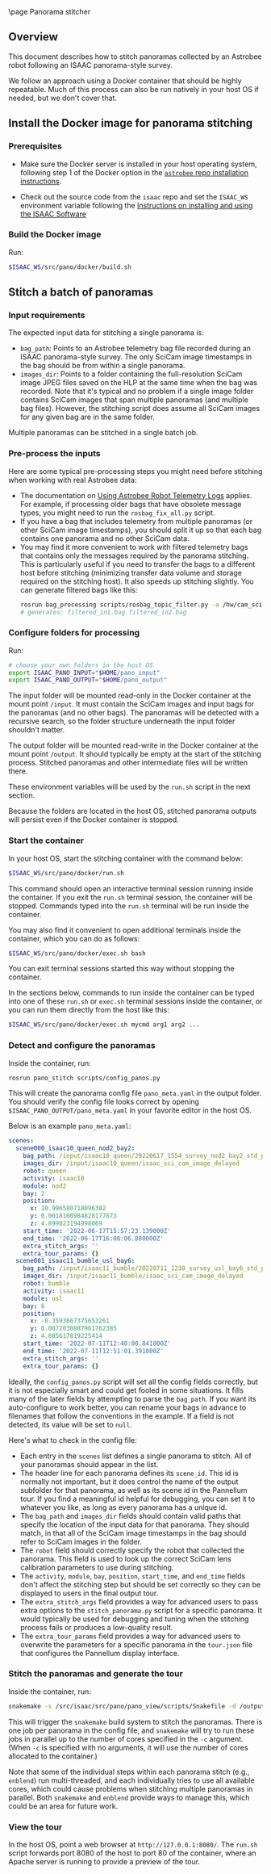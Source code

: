 \page Panorama stitcher

## Overview

This document describes how to stitch panoramas collected by an Astrobee robot following an ISAAC panorama-style survey.

We follow an approach using a Docker container that should be highly repeatable. Much of this process can also be run natively in your host OS if needed, but we don't cover that.

## Install the Docker image for panorama stitching

### Prerequisites

- Make sure the Docker server is installed in your host operating system, following step 1 of the Docker option in the [`astrobee` repo installation instructions](https://github.com/nasa/astrobee/blob/develop/INSTALL.md).

- Check out the source code from the `isaac` repo and set the `ISAAC_WS` environment variable following the [Instructions on installing and using the ISAAC Software](https://nasa.github.io/isaac/html/md_INSTALL.html)

### Build the Docker image

Run:
```bash
$ISAAC_WS/src/pano/docker/build.sh
```

## Stitch a batch of panoramas

### Input requirements

The expected input data for stitching a single panorama is:
- `bag_path`: Points to an Astrobee telemetry bag file recorded during an ISAAC panorama-style survey. The only SciCam image timestamps in the bag should be from within a single panorama.
- `images_dir`: Points to a folder containing the full-resolution SciCam image JPEG files saved on the HLP at the same time when the bag was recorded. Note that it's typical and no problem if a single image folder contains SciCam images that span multiple panoramas (and multiple bag files). However, the stitching script does assume all SciCam images for any given bag are in the same folder.

Multiple panoramas can be stitched in a single batch job.

### Pre-process the inputs

Here are some typical pre-processing steps you might need before stitching when working with real Astrobee data:

- The documentation on [Using Astrobee Robot Telemetry Logs](https://nasa.github.io/astrobee/html/using_telemetry.html) applies. For example, if processing older bags that have obsolete message types, you might need to run the `rosbag_fix_all.py` script.
- If you have a bag that includes telemetry from multiple panoramas (or other SciCam image timestamps), you should split it up so that each bag contains one panorama and no other SciCam data.
- You may find it more convenient to work with filtered telemetry bags that contains only the messages required by the panorama stitching. This is particularly useful if you need to transfer the bags to a different host before stitching (minimizing transfer data volume and storage required on the stitching host). It also speeds up stitching slightly. You can generate filtered bags like this:
    ```bash
    rosrun bag_processing scripts/rosbag_topic_filter.py -a /hw/cam_sci/compressed -a /loc/pose in1.bag in2.bag
    # generates: filtered_in1.bag filtered_in2.bag
    ```

### Configure folders for processing

Run:
```bash
# choose your own folders in the host OS
export ISAAC_PANO_INPUT="$HOME/pano_input"
export ISAAC_PANO_OUTPUT="$HOME/pano_output"
```

The input folder will be mounted read-only in the Docker container at the mount point `/input`. It must contain the SciCam images and input bags for the panoramas (and no other bags). The panoramas will be detected with a recursive search, so the folder structure underneath the input folder shouldn't matter.

The output folder will be mounted read-write in the Docker container at the mount point `/output`. It should typically be empty at the start of the stitching process. Stitched panoramas and other intermediate files will be written there.

These environment variables will be used by the `run.sh` script in the next section.

Because the folders are located in the host OS, stitched panorama outputs will persist even if the Docker container is stopped.

### Start the container

In your host OS, start the stitching container with the command below:
```bash
$ISAAC_WS/src/pano/docker/run.sh
```

This command should open an interactive terminal session running inside the container. If you exit the `run.sh` terminal session, the container will be stopped. Commands typed into the `run.sh` terminal will be run inside the container.

You may also find it convenient to open additional terminals inside the container, which you can do as follows:
```bash
$ISAAC_WS/src/pano/docker/exec.sh bash
```
You can exit terminal sessions started this way without stopping the container.

In the sections below, commands to run inside the container can be typed into one of these `run.sh` or `exec.sh` terminal sessions inside the container, or you can run them directly from the host like this:
```bash
$ISAAC_WS/src/pano/docker/exec.sh mycmd arg1 arg2 ...
```

### Detect and configure the panoramas

Inside the container, run:
```bash
rosrun pano_stitch scripts/config_panos.py
```

This will create the panorama config file `pano_meta.yaml` in the output folder. You should verify the config file looks correct by opening `$ISAAC_PANO_OUTPUT/pano_meta.yaml` in your favorite editor in the host OS.

Below is an example `pano_meta.yaml`:
```yaml
scenes:
  scene000_isaac10_queen_nod2_bay2:
    bag_path: /input/isaac10_queen/20220617_1554_survey_nod2_bay2_std_panorama.bag
    images_dir: /input/isaac10_queen/isaac_sci_cam_image_delayed
    robot: queen
    activity: isaac10
    module: nod2
    bay: 2
    position:
      x: 10.996580718096382
      y: 0.0018100984828177873
      z: 4.899023194998069
    start_time: '2022-06-17T15:57:23.139000Z'
    end_time: '2022-06-17T16:08:06.880000Z'
    extra_stitch_args: ''
    extra_tour_params: {}
  scene001_isaac11_bumble_usl_bay6:
    bag_path: /input/isaac11_bumble/20220711_1238_survey_usl_bay6_std_panorama_run1.bag
    images_dir: /input/isaac11_bumble/isaac_sci_cam_image_delayed
    robot: bumble
    activity: isaac11
    module: usl
    bay: 6
    position:
      x: -0.3593667375653261
      y: 0.0072030887961762385
      z: 4.885617819225414
    start_time: '2022-07-11T12:40:00.841000Z'
    end_time: '2022-07-11T12:51:01.391000Z'
    extra_stitch_args: ''
    extra_tour_params: {}
```

Ideally, the `config_panos.py` script will set all the config fields correctly, but it is not especially smart and could get fooled in some situations. It fills many of the later fields by attempting to parse the `bag_path`. If you want its auto-configure to work better, you can rename your bags in advance to filenames that follow the conventions in the example. If a field is not detected, its value will be set to `null`.

Here's what to check in the config file:
- Each entry in the `scenes` list defines a single panorama to stitch. All of your panoramas should appear in the list.
- The header line for each panorama defines its `scene_id`. This id is normally not important, but it does control the name of the output subfolder for that panorama, as well as its scene id in the Pannellum tour. If you find a meaningful id helpful for debugging, you can set it to whatever you like, as long as every panorama has a unique id.
- The `bag_path` and `images_dir` fields should contain valid paths that specify the location of the input data for that panorama. They should match, in that all of the SciCam image timestamps in the bag should refer to SciCam images in the folder.
- The `robot` field should correctly specify the robot that collected the panorama. This field is used to look up the correct SciCam lens calibration parameters to use during stitching.
- The `activity`, `module`, `bay`, `position`, `start_time`, and `end_time` fields don't affect the stitching step but should be set correctly so they can be displayed to users in the final output tour.
- The `extra_stitch_args` field provides a way for advanced users to pass extra options to the `stitch_panorama.py` script for a specific panorama. It would typically be used for debugging and tuning when the stitching process fails or produces a low-quality result.
- The `extra_tour_params` field provides a way for advanced users to overwrite the parameters for a specific panorama in the `tour.json` file that configures the Pannellum display interface.

### Stitch the panoramas and generate the tour

Inside the container, run:
```bash
snakemake -s /src/isaac/src/pano/pano_view/scripts/Snakefile -d /output -c1
```

This will trigger the `snakemake` build system to stitch the panoramas. There is one job per panorama in the config file, and `snakemake` will try to run these jobs in parallel up to the number of cores specified in the `-c` argument. (When `-c` is specified with no arguments, it will use the number of cores allocated to the container.)

Note that some of the individual steps within each panorama stitch (e.g., `enblend`) run multi-threaded, and each individually tries to use all available cores, which could cause problems when stitching multiple panoramas in parallel. Both `snakemake` and `enblend` provide ways to manage this, which could be an area for future work.

### View the tour

In the host OS, point a web browser at `http://127.0.0.1:8080/`. The `run.sh` script forwards port 8080 of the host to port 80 of the container, where an Apache server is running to provide a preview of the tour.